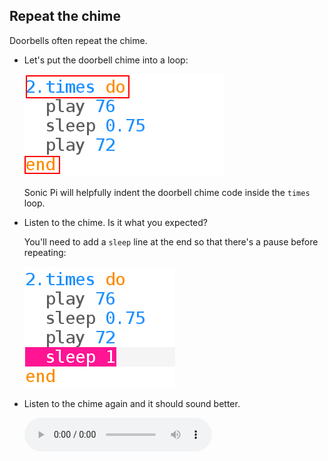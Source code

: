 ## Repeat the chime

Doorbells often repeat the chime.

+ Let's put the doorbell chime into a loop:
    
    ![لقطة الشاشة](images/tune-times.png)
    
    Sonic Pi will helpfully indent the doorbell chime code inside the `times` loop.

+ Listen to the chime. Is it what you expected?
    
    You'll need to add a `sleep` line at the end so that there's a pause before repeating:
    
    ![لقطة الشاشة](images/tune-sleep2.png)

+ Listen to the chime again and it should sound better.
    
    <div id="audio-preview" class="pdf-hidden">
      <audio controls preload> <source src="resources/doorbell-2.mp3" type="audio/mpeg"> Your browser does not support the <code>audio</code> element. </audio>
    </div>